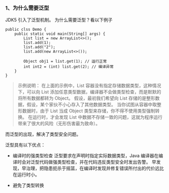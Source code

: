 ### 1、为什么需要泛型 ###
JDK5 引入了泛型机制。 为什么需要泛型？看以下例子
```
public clss Demo {
    public static void main(String[] args) {
        List list = new ArrayList<>();
        list.add(1);
        list.add("2");
        list.add(new ArrayList<>());
        
        Object obj1 = list.get(1); // 运行正常
        int int2 = (int) list.get(2); // 编译异常
    }
}
```
>示例说明： 
> 在上面的示例中，List 容器没有指定存储数据类型，这种情况下，可以向 List 添加任意类型数据，编译器不会做类型检查，而是默默的将所有数据都转为 Object。 
> 假设，最初我们希望向 List 存储的是整形数据，假设，某个家伙不小心存入了其他数据类型。
> 当你试图从容器中取整形数据时，由于 List 当成 Object 类型来存储，你不得不使用类型强制转换。
> 在运行时，才会发现 List 中数据不存储一致的问题，这就为程序运行带来了很大的风险（无形伤害最为致命）。

而泛型的出现，解决了类型安全问题。

泛型具有以下优点：

* 编译时的强类型检查
泛型要求在声明时指定实际数据类型，Java 编译器在编译时会对泛型代码做强类型检查，并在代码违反类型安全时发出告警。
早发现，早治理，把隐患扼杀于摇篮，在编译时发现并修复错误所付出的代价远比在运行时小。

* 避免了类型转换
